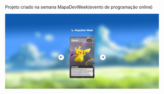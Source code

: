 Projeto criado na semana MapaDevWeek(evento de programação online)

<img src="files/images/imgSite.png">